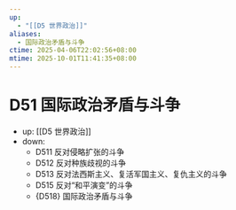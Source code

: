 ```yaml
---
up:
  - "[[D5 世界政治]]"
aliases:
  - 国际政治矛盾与斗争
ctime: 2025-04-06T22:02:56+08:00
mtime: 2025-10-01T11:41:35+08:00
---
```


# D51 国际政治矛盾与斗争

- up: [[D5 世界政治]]
- down:	
	- D511 反对侵略扩张的斗争
	- D512 反对种族歧视的斗争
	- D513 反对法西斯主义、复活军国主义、复仇主义的斗争
	- D515 反对“和平演变”的斗争
	- {D518} 国际政治矛盾与斗争
	
